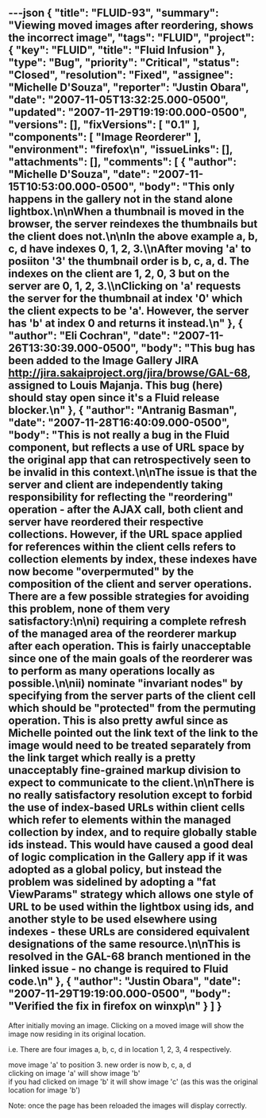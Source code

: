 ---json
{
  "title": "FLUID-93",
  "summary": "Viewing moved images after reordering, shows the incorrect image",
  "tags": "FLUID",
  "project": {
    "key": "FLUID",
    "title": "Fluid Infusion"
  },
  "type": "Bug",
  "priority": "Critical",
  "status": "Closed",
  "resolution": "Fixed",
  "assignee": "Michelle D'Souza",
  "reporter": "Justin Obara",
  "date": "2007-11-05T13:32:25.000-0500",
  "updated": "2007-11-29T19:19:00.000-0500",
  "versions": [],
  "fixVersions": [
    "0.1"
  ],
  "components": [
    "Image Reorderer"
  ],
  "environment": "firefox\n",
  "issueLinks": [],
  "attachments": [],
  "comments": [
    {
      "author": "Michelle D'Souza",
      "date": "2007-11-15T10:53:00.000-0500",
      "body": "This only happens in the gallery not in the stand alone lightbox.\n\nWhen a thumbnail is moved in the browser, the server reindexes the thumbnails but the client does not.\n\nIn the above example a, b, c, d have indexes 0, 1, 2, 3.\\\nAfter moving 'a' to posiiton '3' the thumbnail order is b, c, a, d. The indexes on the client are 1, 2, 0, 3 but on the server are 0, 1, 2, 3.\\\nClicking on 'a' requests the server for the thumbnail at index '0' which the client expects to be 'a'. However, the server has 'b' at index 0 and returns it instead.\n"
    },
    {
      "author": "Eli Cochran",
      "date": "2007-11-26T13:30:39.000-0500",
      "body": "This bug has been added to the Image Gallery JIRA <http://jira.sakaiproject.org/jira/browse/GAL-68>, assigned to Louis Majanja. This bug (here) should stay open since it's a Fluid release blocker.\n"
    },
    {
      "author": "Antranig Basman",
      "date": "2007-11-28T16:40:09.000-0500",
      "body": "This is not really a bug in the Fluid component, but reflects a use of URL space by the original app that can retrospectively seen to be invalid in this context.\n\nThe issue is that the server and client are independently taking responsibility for reflecting the \"reordering\" operation - after the AJAX call, **both** client and server have reordered their respective collections. However, if the URL space applied for references within the client cells refers to collection elements by index, these indexes have now become \"overpermuted\" by the composition of the client and server operations. There are a few possible strategies for avoiding this problem, none of them very satisfactory:\n\ni) requiring a complete refresh of the managed area of the reorderer markup after each operation. This is fairly unacceptable since one of the main goals of the reorderer was to perform as many operations locally as possible.\n\nii) nominate \"invariant nodes\" by specifying from the server parts of the client cell which should be \"protected\" from the permuting operation. This is also pretty awful since as Michelle pointed out the link **text** of the link to the image would need to be treated separately from the link **target** which really is a pretty unacceptably fine-grained markup division to expect to communicate to the client.\n\nThere is no really satisfactory resolution except to forbid the use of index-based URLs within client cells which refer to elements within the managed collection by index, and to require globally stable ids instead. This would have caused a good deal of logic complication in the Gallery app if it was adopted as a global policy, but instead the problem was sidelined by adopting a \"fat ViewParams\" strategy which allows one style of URL to be used within the lightbox using ids, and another style to be used elsewhere using indexes - these URLs are considered equivalent designations of the same resource.\n\nThis is resolved in the GAL-68 branch mentioned in the linked issue - no change is required to Fluid code.\n"
    },
    {
      "author": "Justin Obara",
      "date": "2007-11-29T19:19:00.000-0500",
      "body": "Verified the fix in firefox on winxp\n"
    }
  ]
}
---
After initially moving an image. Clicking on a moved image will show the image now residing in its original location.&#x20;

i.e.  There are four images a, b, c, d in location 1, 2, 3, 4 respectively.

move image 'a' to position 3. new order is now b, c, a, d\
clicking on image 'a' will show image 'b'\
if you had clicked on image 'b' it will show image 'c' (as this was the original location for image 'b')

Note: once the page has been reloaded the images will display correctly.

        